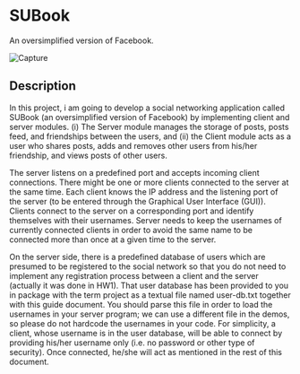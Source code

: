 # SUBook
An oversimplified version of Facebook.

![Capture](https://user-images.githubusercontent.com/94231603/168809771-6df4d7b7-7935-47e8-b236-6949ed3de1c7.PNG)


## Description
In this project, i am  going to develop a social networking application called SUBook (an oversimplified version of Facebook) by implementing client and server modules. (i) The Server module manages the storage of posts, posts feed, and friendships between the users, and (ii) the Client module acts as a user who shares posts, adds and removes other users from his/her friendship, and views posts of other users.

The server listens on a predefined port and accepts incoming client connections. There might be one or more clients connected to the server at the same time. Each client knows the IP address and the listening port of the server (to be entered through the Graphical User Interface (GUI)). Clients connect to the server on a corresponding port and identify themselves with their usernames. Server needs to keep the usernames of currently connected clients in order to avoid the same name to be connected more than once at a given time to the server.

On the server side, there is a predefined database of users which are presumed to be registered to the social network so that you do not need to implement any registration process between a client and the server (actually it was done in HW1). That user database has been provided to you in package with the term project as a textual file named user-db.txt together with this guide document. You should parse this file in order to load the usernames in your server program; we can use a different file in the demos, so please do not hardcode the usernames in your code. For simplicity, a client, whose username is in the user database, will be able to connect by providing his/her username only (i.e. no password or other type of security). Once connected, he/she will act as mentioned in the rest of this document.
